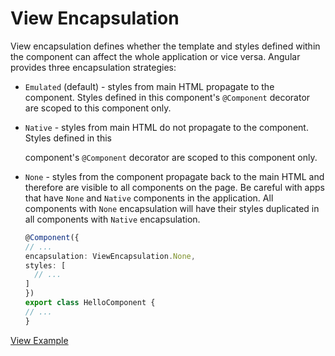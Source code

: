 # View Encapsulation

View encapsulation defines whether the template and styles defined within the component can affect the whole application or vice versa. Angular provides three encapsulation strategies:

* `Emulated` \(default\) - styles from main HTML propagate to the component. Styles defined in this component's `@Component` decorator are scoped to this component only.
* `Native` - styles from main HTML do not propagate to the component. Styles defined in this

  component's `@Component` decorator are scoped to this component only.

* `None` - styles from the component propagate back to the main HTML and therefore are visible to all components on the page. Be careful with apps that have `None` and `Native` components in the application. All components with `None` encapsulation will have their styles duplicated in all components with `Native` encapsulation.

  ```typescript
  @Component({
  // ...
  encapsulation: ViewEncapsulation.None,
  styles: [
    // ...
  ]
  })
  export class HelloComponent {
  // ...
  }
  ```

[View Example](http://plnkr.co/edit/E5Hb6B5dRN0llz3JuO57?p=preview)

